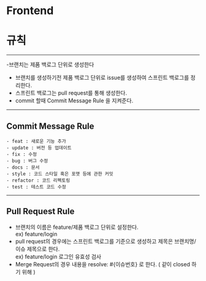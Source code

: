 # Frontend


# 규칙

---

-브랜치는 제품 백로그 단위로 생성한다 
- 브랜치를 생성하기전 제품 백로그 단위로 issue를 생성하여 스프린트 백로그를 정리한다.
- 스프린트 백로그는 pull request를 통해 생성한다.
- commit 할때 Commit Message Rule 을 지켜준다.

---

## Commit Message Rule

    - feat : 새로운 기능 추가
    - update : 버전 등 업데이트
    - fix : 수정
    - bug : 버그 수정
    - docs : 문서
    - style : 코드 스타일 혹은 포맷 등에 관한 커밋
    - refactor : 코드 리펙토링
    - test : 테스트 코드 수정

---

## Pull Request Rule

- 브랜치의 이름은 feature/제품 백로그 단위로 설정한다. <br>
    ex) feature/login
- pull request의 경우에는 스프린트 백로그를 기준으로 생성하고 제목은 브랜치명/이슈 제목으로 한다. <br>
   ex) feature/login 로그인 유효성 검사
- Merge Request의 경우 내용을 resolve: #{이슈번호}  로 한다. ( 같이 closed 하기 위해 )
